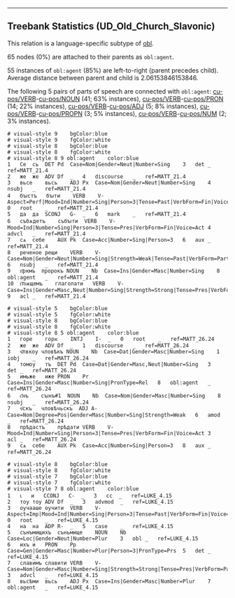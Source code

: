 

--------------------------------------------------------------------------------

## Treebank Statistics (UD_Old_Church_Slavonic)

This relation is a language-specific subtype of [obl]().

65 nodes (0%) are attached to their parents as `obl:agent`.

55 instances of `obl:agent` (85%) are left-to-right (parent precedes child).
Average distance between parent and child is 2.06153846153846.

The following 5 pairs of parts of speech are connected with `obl:agent`: [cu-pos/VERB]()-[cu-pos/NOUN]() (41; 63% instances), [cu-pos/VERB]()-[cu-pos/PRON]() (14; 22% instances), [cu-pos/VERB]()-[cu-pos/ADJ]() (5; 8% instances), [cu-pos/VERB]()-[cu-pos/PROPN]() (3; 5% instances), [cu-pos/VERB]()-[cu-pos/NUM]() (2; 3% instances).


~~~ conllu
# visual-style 9	bgColor:blue
# visual-style 9	fgColor:white
# visual-style 8	bgColor:blue
# visual-style 8	fgColor:white
# visual-style 8 9 obl:agent	color:blue
1	Се	сь	DET	Pd	Case=Nom|Gender=Neut|Number=Sing	3	det	_	ref=MATT_21.4
2	же	же	ADV	Df	_	4	discourse	_	ref=MATT_21.4
3	вьсе	вьсь	ADJ	Px	Case=Nom|Gender=Neut|Number=Sing	4	nsubj	_	ref=MATT_21.4
4	бꙑстъ	бꙑти	VERB	V-	Aspect=Perf|Mood=Ind|Number=Sing|Person=3|Tense=Past|VerbForm=Fin|Voice=Act	0	root	_	ref=MATT_21.4
5	да	да	SCONJ	G-	_	6	mark	_	ref=MATT_21.4
6	събѫдетъ	събꙑти	VERB	V-	Mood=Ind|Number=Sing|Person=3|Tense=Pres|VerbForm=Fin|Voice=Act	4	advcl	_	ref=MATT_21.4
7	сѧ	себе	AUX	Pk	Case=Acc|Number=Sing|Person=3	6	aux	_	ref=MATT_21.4
8	реченое	рещи	VERB	V-	Case=Nom|Gender=Neut|Number=Sing|Strength=Weak|Tense=Past|VerbForm=Part|Voice=Pass	6	nsubj	_	ref=MATT_21.4
9	п҃ркмъ	пророкъ	NOUN	Nb	Case=Ins|Gender=Masc|Number=Sing	8	obl:agent	_	ref=MATT_21.4
10	г҃лѭщемъ	глаголати	VERB	V-	Case=Ins|Gender=Masc,Neut|Number=Sing|Strength=Strong|Tense=Pres|VerbForm=Part|Voice=Act	9	acl	_	ref=MATT_21.4

~~~


~~~ conllu
# visual-style 5	bgColor:blue
# visual-style 5	fgColor:white
# visual-style 8	bgColor:blue
# visual-style 8	fgColor:white
# visual-style 8 5 obl:agent	color:blue
1	горе	горѥ	INTJ	I-	_	0	root	_	ref=MATT_26.24
2	же	же	ADV	Df	_	1	discourse	_	ref=MATT_26.24
3	ч҃лвкоу	чловѣкъ	NOUN	Nb	Case=Dat|Gender=Masc|Number=Sing	1	iobj	_	ref=MATT_26.24
4	томоу	тъ	DET	Pd	Case=Dat|Gender=Masc,Neut|Number=Sing	3	det	_	ref=MATT_26.24
5	имьже	иже	PRON	Pr	Case=Ins|Gender=Masc|Number=Sing|PronType=Rel	8	obl:agent	_	ref=MATT_26.24
6	с҃нъ	сꙑнъ#1	NOUN	Nb	Case=Nom|Gender=Masc|Number=Sing	8	nsubj	_	ref=MATT_26.24
7	ч҃скъ	чловѣчьскъ	ADJ	A-	Case=Nom|Degree=Pos|Gender=Masc|Number=Sing|Strength=Weak	6	amod	_	ref=MATT_26.24
8	прѣдастъ	прѣдати	VERB	V-	Mood=Ind|Number=Sing|Person=3|Tense=Pres|VerbForm=Fin|Voice=Act	3	acl	_	ref=MATT_26.24
9	сѧ	себе	AUX	Pk	Case=Acc|Number=Sing|Person=3	8	aux	_	ref=MATT_26.24

~~~


~~~ conllu
# visual-style 8	bgColor:blue
# visual-style 8	fgColor:white
# visual-style 7	bgColor:blue
# visual-style 7	fgColor:white
# visual-style 7 8 obl:agent	color:blue
1	ꙇ	и	CCONJ	C-	_	3	cc	_	ref=LUKE_4.15
2	тоу	тоу	ADV	Df	_	3	advmod	_	ref=LUKE_4.15
3	оучааше	оучити	VERB	V-	Aspect=Imp|Mood=Ind|Number=Sing|Person=3|Tense=Past|VerbForm=Fin|Voice=Act	0	root	_	ref=LUKE_4.15
4	на	на	ADP	R-	_	5	case	_	ref=LUKE_4.15
5	сънъмищихъ	съньмище	NOUN	Nb	Case=Loc|Gender=Neut|Number=Plur	3	obl	_	ref=LUKE_4.15
6	ихъ	и	PRON	Pp	Case=Gen|Gender=Masc|Number=Plur|Person=3|PronType=Prs	5	det	_	ref=LUKE_4.15
7	славимъ	славити	VERB	V-	Case=Nom|Gender=Masc|Number=Sing|Strength=Strong|Tense=Pres|VerbForm=Part|Voice=Pass	3	advcl	_	ref=LUKE_4.15
8	вьсѣми	вьсь	ADJ	Px	Case=Ins|Gender=Masc|Number=Plur	7	obl:agent	_	ref=LUKE_4.15

~~~



